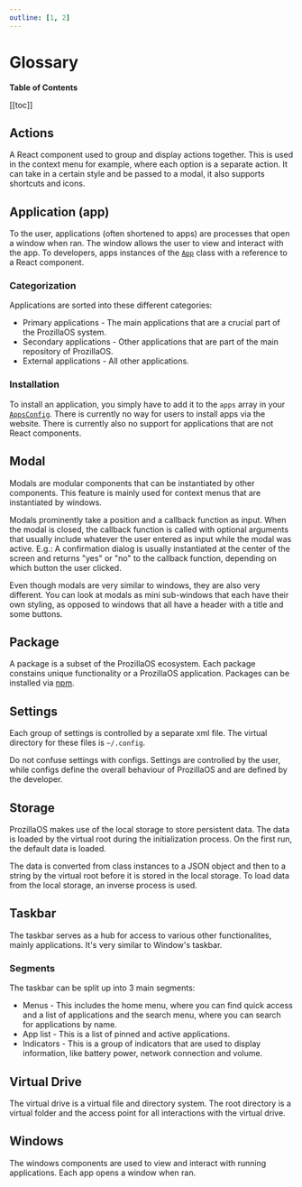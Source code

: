 ```yaml
---
outline: [1, 2]
---
```


# Glossary

**Table of Contents**

[[toc]]

## Actions

A React component used to group and display actions together. This is used in the context menu for example, where each option is a separate action. It can take in a certain style and be passed to a modal, it also supports shortcuts and icons.

## Application (app)

To the user, applications (often shortened to apps) are processes that open a window when ran. The window allows the user to view and interact with the app. To developers, apps instances of the [`App`](core/classes/apps/app) class with a reference to a React component.

### Categorization

Applications are sorted into these different categories:

- Primary applications - The main applications that are a crucial part of the ProzillaOS system.
- Secondary applications - Other applications that are part of the main repository of ProzillaOS.
- External applications - All other applications.

### Installation

To install an application, you simply have to add it to the `apps` array in your [`AppsConfig`](core/classes/system/apps-config). There is currently no way for users to install apps via the website. There is currently also no support for applications that are not React components.

## Modal

Modals are modular components that can be instantiated by other components. This feature is mainly used for context menus that are instantiated by windows.

Modals prominently take a position and a callback function as input. When the modal is closed, the callback function is called with optional arguments that usually include whatever the user entered as input while the modal was active. E.g.: A confirmation dialog is usually instantiated at the center of the screen and returns "yes" or "no" to the callback function, depending on which button the user clicked.

Even though modals are very similar to windows, they are also very different. You can look at modals as mini sub-windows that each have their own styling, as opposed to windows that all have a header with a title and some buttons.

## Package

A package is a subset of the ProzillaOS ecosystem. Each package constains unique functionality or a ProzillaOS application. Packages can be installed via [npm](https://www.npmjs.com/).

## Settings

Each group of settings is controlled by a separate xml file. The virtual directory for these files is `~/.config`.

Do not confuse settings with configs. Settings are controlled by the user, while configs define the overall behaviour of ProzillaOS and are defined by the developer.

## Storage

ProzillaOS makes use of the local storage to store persistent data. The data is loaded by the virtual root during the initialization process. On the first run, the default data is loaded.

The data is converted from class instances to a JSON object and then to a string by the virtual root before it is stored in the local storage. To load data from the local storage, an inverse process is used.

## Taskbar

The taskbar serves as a hub for access to various other functionalites, mainly applications. It's very similar to Window's taskbar.

### Segments

The taskbar can be split up into 3 main segments:

- Menus - This includes the home menu, where you can find quick access and a list of applications and the search menu, where you can search for applications by name.
- App list - This is a list of pinned and active applications.
- Indicators - This is a group of indicators that are used to display information, like battery power, network connection and volume.

## Virtual Drive

The virtual drive is a virtual file and directory system. The root directory is a virtual folder and the access point for all interactions with the virtual drive.

## Windows

The windows components are used to view and interact with running applications. Each app opens a window when ran.
